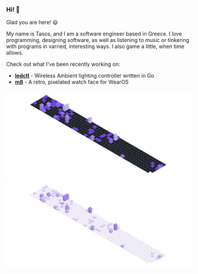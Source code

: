 ### Hi! 👋

Glad you are here! 😃

My name is Tasos, and I am a software engineer based in Greece. I love programming, designing software, as well as listening to music or tinkering with programs in varried, interesting ways. I also game a little, when time allows.

Check out what I've been recently working on:
- [**ledctl**](https://github.com/rdnt/ledctl) - Wireless Ambient lighting controller written in Go
- [**m8**](https://github.com/rdnt/m8) - A retro, pixelated watch face for WearOS
<!-- - [**myst**](https://github.com/rdnt/myst) - Zero-knowledge, end-to-end encrypted password manager (coming soon™!) -->

![Contributions](https://github.com/rdnt/rdnt/blob/assets/contributions-dark.svg?raw=true#gh-dark-mode-only)
![Contributions](https://github.com/rdnt/rdnt/blob/assets/contributions-light.svg?raw=true#gh-light-mode-only)

<!-- If you like my work, consider buying me a coffee 💖

![coffee](https://user-images.githubusercontent.com/17600197/179931868-770dfafe-8d43-4975-b739-cda5ffa76c4b.gif)
[Buy Me a Coffee](https://www.buymeacoffee.com/rdntdev) | [Ko-Fi](https://ko-fi.com/rdntdev) | [PayPal](https://www.paypal.com/paypalme/rdntdev)

 -->
